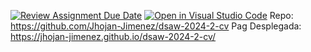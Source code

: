 [![Review Assignment Due Date](https://classroom.github.com/assets/deadline-readme-button-22041afd0340ce965d47ae6ef1cefeee28c7c493a6346c4f15d667ab976d596c.svg)](https://classroom.github.com/a/BaNEyCn-)
[![Open in Visual Studio Code](https://classroom.github.com/assets/open-in-vscode-2e0aaae1b6195c2367325f4f02e2d04e9abb55f0b24a779b69b11b9e10269abc.svg)](https://classroom.github.com/online_ide?assignment_repo_id=15487910&assignment_repo_type=AssignmentRepo)
Repo: https://github.com/Jhojan-Jimenez/dsaw-2024-2-cv
Pag Desplegada: https://jhojan-jimenez.github.io/dsaw-2024-2-cv/
